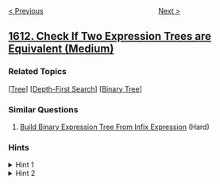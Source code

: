 <!--|This file generated by command(leetcode description); DO NOT EDIT.    |-->
<!--+----------------------------------------------------------------------+-->
<!--|@author    awesee <openset.wang@gmail.com>                           |-->
<!--|@link      https://github.com/awesee                                 |-->
<!--|@home      https://github.com/awesee/leetcode                        |-->
<!--+----------------------------------------------------------------------+-->

[< Previous](../minimum-one-bit-operations-to-make-integers-zero "Minimum One Bit Operations to Make Integers Zero")
　　　　　　　　　　　　　　　　
[Next >](../find-the-missing-ids "Find the Missing IDs")

## [1612. Check If Two Expression Trees are Equivalent (Medium)](https://leetcode.com/problems/check-if-two-expression-trees-are-equivalent "检查两棵二叉表达式树是否等价")



### Related Topics
  [[Tree](../../tag/tree/README.md)]
  [[Depth-First Search](../../tag/depth-first-search/README.md)]
  [[Binary Tree](../../tag/binary-tree/README.md)]

### Similar Questions
  1. [Build Binary Expression Tree From Infix Expression](../build-binary-expression-tree-from-infix-expression) (Hard)

### Hints
<details>
<summary>Hint 1</summary>
Count for each variable how many times it appeared in the first tree.
</details>

<details>
<summary>Hint 2</summary>
Do the same for the second tree and check if the count is the same for both tree.
</details>
